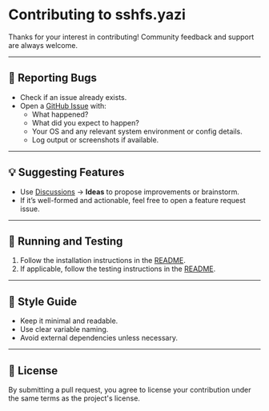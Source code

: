 # Contributing to sshfs.yazi

Thanks for your interest in contributing! Community feedback and support are always welcome.

---

## 🐛 Reporting Bugs

- Check if an issue already exists.
- Open a [GitHub Issue](../../issues) with:
  - What happened?
  - What did you expect to happen?
  - Your OS and any relevant system environment or config details.
  - Log output or screenshots if available.

---

## 💡 Suggesting Features

- Use [Discussions](../../discussions) → **Ideas** to propose improvements or brainstorm.
- If it’s well-formed and actionable, feel free to open a feature request issue.
  
---

## 🧪 Running and Testing

1. Follow the installation instructions in the [README](./README.md).
2. If applicable, follow the testing instructions in the [README](./README.md).

---

## 🧼 Style Guide

- Keep it minimal and readable.
- Use clear variable naming.
- Avoid external dependencies unless necessary.

---

## 🛂 License

By submitting a pull request, you agree to license your contribution under the same terms as the project's license.
